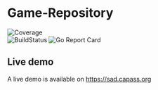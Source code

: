 # Game-Repository  
![Coverage](https://img.shields.io/badge/Coverage-47.2%25-yellow)
<br>
![BuildStatus](https://github.com/alarmfox/game-repository/actions/workflows/go.yml/badge.svg) ![Go Report Card](https://goreportcard.com/badge/github.com/alarmfox/game-repository)
<br>

## Live demo
A live demo is available on https://sad.capass.org

